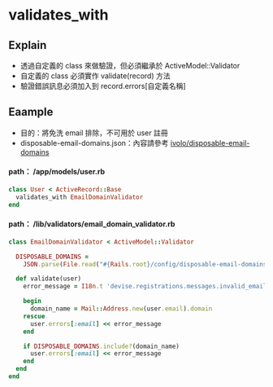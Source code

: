 # validates_with

## Explain

+ 透過自定義的 class 來做驗證，但必須繼承於 ActiveModel::Validator
+ 自定義的 class 必須實作 validate(record) 方法
+ 驗證錯誤訊息必須加入到 record.errors[自定義名稱]

## Eaample

+ 目的：將免洗 email 排除，不可用於 user 註冊
+ disposable-email-domains.json：內容請參考 [ivolo/disposable-email-domains](https://github.com/ivolo/disposable-email-domains/blob/master/index.json)


#### path： /app/models/user.rb

```ruby
class User < ActiveRecord::Base
  validates_with EmailDomainValidator
end
```

#### path： /lib/validators/email_domain_validator.rb

```ruby
class EmailDomainValidator < ActiveModel::Validator

  DISPOSABLE_DOMAINS =
    JSON.parse(File.read("#{Rails.root}/config/disposable-email-domains.json")) rescue []

  def validate(user)
    error_message = I18n.t 'devise.registrations.messages.invalid_email'

    begin
      domain_name = Mail::Address.new(user.email).domain
    rescue
      user.errors[:email] << error_message
    end

    if DISPOSABLE_DOMAINS.include?(domain_name)
      user.errors[:email] << error_message
    end
  end
end
```
